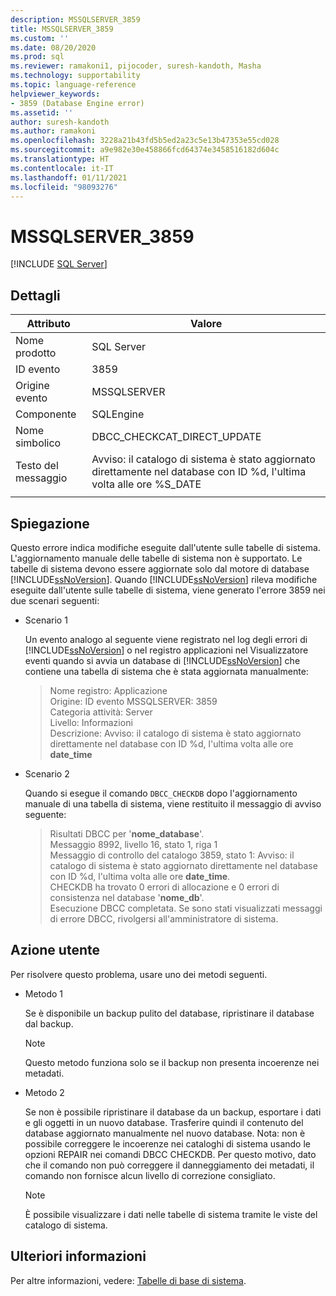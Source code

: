 ```yaml
---
description: MSSQLSERVER_3859
title: MSSQLSERVER_3859
ms.custom: ''
ms.date: 08/20/2020
ms.prod: sql
ms.reviewer: ramakoni1, pijocoder, suresh-kandoth, Masha
ms.technology: supportability
ms.topic: language-reference
helpviewer_keywords:
- 3859 (Database Engine error)
ms.assetid: ''
author: suresh-kandoth
ms.author: ramakoni
ms.openlocfilehash: 3228a21b43fd5b5ed2a23c5e13b47353e55cd028
ms.sourcegitcommit: a9e982e30e458866fcd64374e3458516182d604c
ms.translationtype: HT
ms.contentlocale: it-IT
ms.lasthandoff: 01/11/2021
ms.locfileid: "98093276"
---
```

# <a name="mssqlserver_3859"></a>MSSQLSERVER_3859
 [!INCLUDE [SQL Server](../../includes/applies-to-version/sqlserver.md)]

## <a name="details"></a>Dettagli

|Attributo|Valore|
|---|---|
|Nome prodotto|SQL Server|
|ID evento|3859|
|Origine evento|MSSQLSERVER|
|Componente|SQLEngine|
|Nome simbolico|DBCC_CHECKCAT_DIRECT_UPDATE|
|Testo del messaggio|Avviso: il catalogo di sistema è stato aggiornato direttamente nel database con ID \%d, l'ultima volta alle ore %S_DATE|
||

## <a name="explanation"></a>Spiegazione

Questo errore indica modifiche eseguite dall'utente sulle tabelle di sistema. L'aggiornamento manuale delle tabelle di sistema non è supportato. Le tabelle di sistema devono essere aggiornate solo dal motore di database [!INCLUDE[ssNoVersion](../../includes/ssnoversion-md.md)]. Quando [!INCLUDE[ssNoVersion](../../includes/ssnoversion-md.md)] rileva modifiche eseguite dall'utente sulle tabelle di sistema, viene generato l'errore 3859 nei due scenari seguenti:

- Scenario 1

    Un evento analogo al seguente viene registrato nel log degli errori di [!INCLUDE[ssNoVersion](../../includes/ssnoversion-md.md)] o nel registro applicazioni nel Visualizzatore eventi quando si avvia un database di [!INCLUDE[ssNoVersion](../../includes/ssnoversion-md.md)] che contiene una tabella di sistema che è stata aggiornata manualmente:

    > Nome registro: Applicazione  
    Origine: ID evento MSSQLSERVER: 3859  
    Categoria attività: Server  
    Livello: Informazioni  
    Descrizione: Avviso: il catalogo di sistema è stato aggiornato direttamente nel database con ID \%d, l'ultima volta alle ore **date_time**  

- Scenario 2  

    Quando si esegue il comando `DBCC_CHECKDB` dopo l'aggiornamento manuale di una tabella di sistema, viene restituito il messaggio di avviso seguente:

    > Risultati DBCC per '**nome_database**'.  
    Messaggio 8992, livello 16, stato 1, riga 1  
    Messaggio di controllo del catalogo 3859, stato 1: Avviso: il catalogo di sistema è stato aggiornato direttamente nel database con ID \%d, l'ultima volta alle ore **date_time**.  
    CHECKDB ha trovato 0 errori di allocazione e 0 errori di consistenza nel database '**nome_db**'.  
    Esecuzione DBCC completata. Se sono stati visualizzati messaggi di errore DBCC, rivolgersi all'amministratore di sistema.

## <a name="user-action"></a>Azione utente

Per risolvere questo problema, usare uno dei metodi seguenti.

- Metodo 1

    Se è disponibile un backup pulito del database, ripristinare il database dal backup.  
    > [!NOTE]
    > Questo metodo funziona solo se il backup non presenta incoerenze nei metadati.  

- Metodo 2  

    Se non è possibile ripristinare il database da un backup, esportare i dati e gli oggetti in un nuovo database. Trasferire quindi il contenuto del database aggiornato manualmente nel nuovo database. Nota: non è possibile correggere le incoerenze nei cataloghi di sistema usando le opzioni REPAIR nei comandi DBCC CHECKDB. Per questo motivo, dato che il comando non può correggere il danneggiamento dei metadati, il comando non fornisce alcun livello di correzione consigliato.

    > [!NOTE]
    > È possibile visualizzare i dati nelle tabelle di sistema tramite le viste del catalogo di sistema.

## <a name="more-information"></a>Ulteriori informazioni

Per altre informazioni, vedere: [Tabelle di base di sistema](../system-tables/system-base-tables.md).